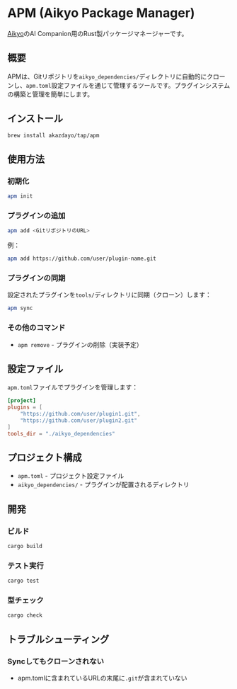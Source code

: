 # APM (Aikyo Package Manager)

[Aikyo](https://github.com/marukun712/aikyo)のAI Companion用のRust製パッケージマネージャーです。

## 概要

APMは、Gitリポジトリを`aikyo_dependencies/`ディレクトリに自動的にクローンし、`apm.toml`設定ファイルを通じて管理するツールです。プラグインシステムの構築と管理を簡単にします。

## インストール

```bash
brew install akazdayo/tap/apm
```

## 使用方法

### 初期化

```bash
apm init
```

### プラグインの追加

```bash
apm add <GitリポジトリのURL>
```

例：
```bash
apm add https://github.com/user/plugin-name.git
```

### プラグインの同期

設定されたプラグインを`tools/`ディレクトリに同期（クローン）します：

```bash
apm sync
```

### その他のコマンド

- `apm remove` - プラグインの削除（実装予定）

## 設定ファイル

`apm.toml`ファイルでプラグインを管理します：

```toml
[project]
plugins = [
    "https://github.com/user/plugin1.git",
    "https://github.com/user/plugin2.git"
]
tools_dir = "./aikyo_dependencies"
```

## プロジェクト構成
- `apm.toml` - プロジェクト設定ファイル
- `aikyo_dependencies/` - プラグインが配置されるディレクトリ

## 開発

### ビルド

```bash
cargo build
```

### テスト実行

```bash
cargo test
```

### 型チェック

```bash
cargo check
```

## トラブルシューティング
### Syncしてもクローンされない
- apm.tomlに含まれているURLの末尾に`.git`が含まれていない
